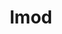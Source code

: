 ---
title: "lmod"
layout: cache
categories: [package, develop-2023-10-01]
meta: {"versions": ["8.7.24"], "compilers": ["gcc@=11.3.0"], "oss": ["ubuntu22.04"], "platforms": ["linux"], "targets": ["x86_64_v3"], "stacks": ["root", "tutorial"], "num_specs": 1, "num_specs_by_stack": {"root": 1, "tutorial": 1}}
spec_details: [{"hash": "jh7ac6nk6nzfe4ht554yggqqjhbuhps4", "compiler": "gcc@=11.3.0", "versions": ["8.7.24"], "os": "ubuntu22.04", "platform": "linux", "target": "x86_64_v3", "variants": ["+auto_swap", "build_system=autotools", "~redirect"], "stacks": ["root", "tutorial"], "size": "-", "tarball": "https://binaries.spack.io/releases/develop-2023-10-01/build_cache/linux-ubuntu22.04-x86_64_v3/gcc-11.3.0/lmod-8.7.24/linux-ubuntu22.04-x86_64_v3-gcc-11.3.0-lmod-8.7.24-jh7ac6nk6nzfe4ht554yggqqjhbuhps4.spack"}]
---